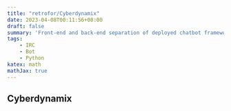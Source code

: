 ```yaml
---
title: "retrofor/Cyberdynamix"
date: 2023-04-08T00:11:56+08:00
draft: false
summary: 'Front-end and back-end separation of deployed chatbot framework based on IRC protocol.'
tags:
    - IRC
    - Bot
    - Python
katex: math
mathJax: true
---
```


## Cyberdynamix